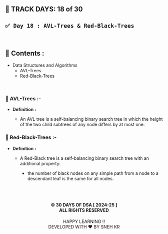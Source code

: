 ## 📅 TRACK DAYS: 18 of 30

## `✅ Day 18 : AVL-Trees & Red-Black-Trees`

</br>

## 📑 Contents :

- Data Structures and Algorithms
  - AVL-Trees
  - Red-Black-Trees

</br>

### 🌳 AVL-Trees :-

- **Definition :**

  - An AVL tree is a self-balancing binary search tree in which the height of the two child subtrees of any node differs by at most one.

### 🌳 Red-Black-Trees :-

- **Definition :**

  - A Red-Black tree is a self-balancing binary search tree with an additional property:

    - the number of black nodes on any simple path from a node to a descendant leaf is the same for all nodes.

</br></br>

<h4 align="center">
  © 30 DAYS OF DSA [ 2024-25 ] </br>
  ALL RIGHTS RESERVED
</h4>

<p align="center">
  HAPPY LEARNING !!</br>
  DEVELOPED WITH ❤️ BY SNEH KR 
</p>
